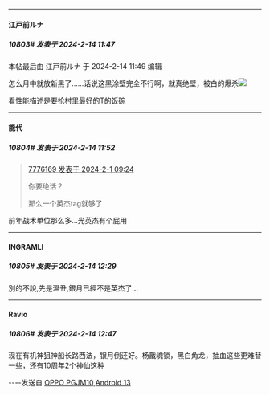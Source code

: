 
*****

####  江戸前ルナ  
##### 10803#       发表于 2024-2-14 11:47

 本帖最后由 江戸前ルナ 于 2024-2-14 11:49 编辑 

怎么月中就放新黑了……话说这黑涂壁完全不行啊，就真绝壁，被白的爆杀<img src="https://static.saraba1st.com/image/smiley/face2017/066.png" referrerpolicy="no-referrer">

看性能描述是要抢村里最好的T的饭碗

*****

####  能代  
##### 10804#       发表于 2024-2-14 11:52

<blockquote><a href="httphttps://bbs.saraba1st.com/2b/forum.php?mod=redirect&amp;goto=findpost&amp;pid=63848677&amp;ptid=1531637" target="_blank">7776169 发表于 2024-2-1 09:24</a>

你要绝活？

那么一个英杰tag就够了</blockquote>
前年战术单位那么多...光英杰有个屁用


*****

####  INGRAMLI  
##### 10805#       发表于 2024-2-14 12:29

別的不說,先是溫丑,銀月已經不是英杰了...


*****

####  Ravio  
##### 10806#       发表于 2024-2-14 12:47

现在有机神狙神船长路西法，银月倒还好。杨戬魂锁，黑白角龙，抽血这些更难替一些，还有10周年2个神仙这种

----发送自 [OPPO PGJM10,Android 13](http://stage1.5j4m.com/?1.37)

